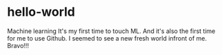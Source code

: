 # hello-world
Machine learning 
It's my first time to touch ML. And it's also the first time for me to use Github. I seemed to see a new fresh world infront of me. Bravo!!!
